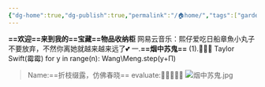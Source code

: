 ```yaml
---
{"dg-home":true,"dg-publish":true,"permalink":"/🏠home/","tags":["gardenEntry"],"dgPassFrontmatter":true}
---
```


**==欢迎==来到我的==宝藏==物品收纳柜**
网易云音乐：熙仔爱吃日船章魚小丸子
不要放弃，不然你离她就越来越来远了💕
一.**==烟中苏鬼==**
(1).🤔👨‍🎓   Taylor Swift(霉霉)
    for y in range(n):
        Wang\\Meng.step(y+Π)
> Name:==折枝缀露，仿佛春晓==
> evaluate:🥇🥇🥇🥇🥇
![烟中苏鬼.jpg](/img/user/%E7%83%9F%E4%B8%AD%E8%8B%8F%E9%AC%BC.jpg)



